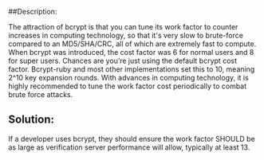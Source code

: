 ##Description:

The attraction of bcrypt is that you can tune its work factor to counter increases in computing technology, so that it's very slow to brute-force compared to an MD5/SHA/CRC, all of which are extremely fast to compute. When bcrypt was introduced, the cost factor was 6 for normal users and 8 for super users. Chances are you’re just using the default bcrypt cost factor. Bcrypt-ruby and most other implementations set this to 10, meaning 2^10 key expansion rounds. With advances in computing technology, it is highly recommended to tune the work factor cost periodically to combat brute force attacks.


## Solution:

If a developer uses bcrypt, they should ensure the work factor SHOULD be as large as verification server performance will allow, typically at least 13.
